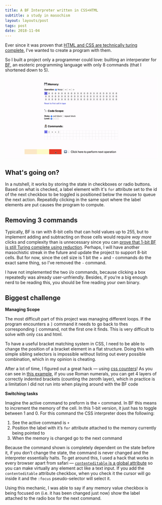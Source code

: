 ```yaml
---
title: A BF Interpreter written in CSS+HTML
subtitle: a study in masochism
layout: layouts/post
tags: post
date: 2018-11-04
---
```


Ever since it was proven that <a href="https://jsfiddle.net/Camilo/eQyBa/">HTML and CSS are technically turing complete</a>, I've wanted to create a program with them.

So I built a project only a programmer could love: builting an interperater for [BF](https://en.wikipedia.org/wiki/Brainfuck), an esoteric programming language with only 8 commands (that I shortened down to 5).

![Demo of this turing complete css project working](https://raw.githubusercontent.com/JoshuaDraxten/bf-in-css/master/assets/screencap.gif)

## What's going on?

In a nutshell, it works by storing the state in checkboxes or radio buttons. Based on what is checked, a label element with it's `for` attribute set to the id of the next checkbox to be toggled is positioned below the mouse to queue the next action. Repeatidly clicking in the same spot where the label elements are put causes the program to compute.

## Removing 3 commands

Typically, BF is ran with 8-bit cells that can hold values up to 255, but to implement adding and subtracting on those cells would require _way more_ clicks and complexity than is unnecessary since you can [prove that 1-bit BF is still Turing complete using reduction](http://samuelhughes.com/boof/). Perhaps, I will have another masochistic streak in the future and update the project to support 8-bit cells. But for now, since the cell size is 1 bit the + and - commands do the exact same thing, so I’ve removed the `-` command.

I have not implemented the two i/o commands, because clicking a box repeatedly was already user-unfriendly. Besides, if you’re a big enough nerd to be reading this, you should be fine reading your own binary.

## Biggest challenge

**Managing Scope**

The most difficult part of this project was managing different loops. If the program encounters a `]` command it needs to go back to thes corresponding `[` command, not the first one it finds. This is very difficult to solve with only css and html.

To have a useful bracket matching system in CSS, I need to be able to change the position of a bracket element in a flat structure. Doing this with simple sibling selectors is impossible without listing out every possible combination, which in my opinion is cheating.

After a lot of time, I figured out a great hack — using [css counters](https://developer.mozilla.org/en-US/docs/Web/CSS/CSS_Lists_and_Counters/Using_CSS_counters)! As you can see in [this example](https://codepen.io/JoshuaDraxten/pen/ZqYjQz/), if you use Roman numerals, you can get 4 layers of correctly indented brackets (counting the zeroth layer), which in practice is a limitation I did not run into when playing around with the BF code

**Switching tasks**

Imagine the active command to preform is the `+` command. In BF this means to increment the memory of the cell. In this 1-bit version, it just has to toggle between 1 and 0. For this command the CSS interpreter does the following:

1. See the active command is `+`
2. Position the label with it’s `for` attribute attached to the memory currently being pointed to
3. When the memory is changed go to the next command

Because the command shown is completely dependent on the state before it, if you don’t change the state, the command is never changed and the interpreter essentially halts. To get around this, I used a hack that works in every browser apart from safari — [`contenteditable` is a global attribute](https://html.spec.whatwg.org/multipage/dom.html#global-attributes) so you can make virtually any element act like a text input. If you add the `contenteditable` attribute checkbox, when you check it the cursor will go inside it and the `:focus` pseudo-selector will select it.

Using this mechanic, I was able to say if any memory value checkbox is being focused on (i.e. it has been changed just now) show the label attached to the radio box for the next command.
